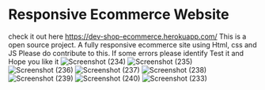 # Responsive Ecommerce Website
check it out here https://dev-shop-ecommerce.herokuapp.com/
This is a open source project.
A fully responsive ecommerce site using Html, css and JS
Please do contribute to this.
If some errors please identify
Test it and
Hope you like it
![Screenshot (234)](https://user-images.githubusercontent.com/75971776/120933424-be8cb600-c717-11eb-9516-1c3b144d7a68.png)
![Screenshot (235)](https://user-images.githubusercontent.com/75971776/120933427-c187a680-c717-11eb-8d60-157aa14915f5.png)
![Screenshot (236)](https://user-images.githubusercontent.com/75971776/120933431-c5b3c400-c717-11eb-9e11-7648c1683753.png)
![Screenshot (237)](https://user-images.githubusercontent.com/75971776/120933436-c6e4f100-c717-11eb-8f13-4a7e868a1925.png)
![Screenshot (238)](https://user-images.githubusercontent.com/75971776/120933444-cea49580-c717-11eb-97c9-36e727f90dc2.png)
![Screenshot (239)](https://user-images.githubusercontent.com/75971776/120933450-d106ef80-c717-11eb-88c7-0ba0cd3f8cbf.png)
![Screenshot (240)](https://user-images.githubusercontent.com/75971776/120933451-d2381c80-c717-11eb-98fe-685e4447b096.png)
![Screenshot (233)](https://user-images.githubusercontent.com/75971776/120933456-db28ee00-c717-11eb-9658-d6e5db70396b.png)
